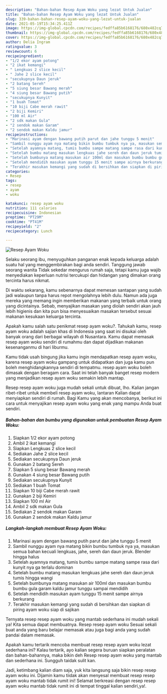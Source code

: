 ```yaml
---
description: "Bahan-bahan Resep Ayam Woku yang lezat Untuk Jualan"
title: "Bahan-bahan Resep Ayam Woku yang lezat Untuk Jualan"
slug: 339-bahan-bahan-resep-ayam-woku-yang-lezat-untuk-jualan
date: 2021-05-19T15:34:25.411Z
image: https://img-global.cpcdn.com/recipes/fedffa85b6168176/680x482cq70/resep-ayam-woku-foto-resep-utama.jpg
thumbnail: https://img-global.cpcdn.com/recipes/fedffa85b6168176/680x482cq70/resep-ayam-woku-foto-resep-utama.jpg
cover: https://img-global.cpcdn.com/recipes/fedffa85b6168176/680x482cq70/resep-ayam-woku-foto-resep-utama.jpg
author: Delia Ingram
ratingvalue: 3
reviewcount: 6
recipeingredient:
- "1/2 ekor ayam potong"
- "2 ikat kemangi"
- " Lengkuas 2 slice kecil"
- " Jahe 2 slice kecil"
- "secukupnya Daun jeruk"
- "2 batang Sereh"
- "5 siung besar Bawang merah"
- "4 siung besar Bawang putih"
- "secukupnya Kunyit"
- "1 buah Tomat"
- "10 biji Cabe merah rawit"
- "2 biji Kemiri"
- "100 ml Air"
- "2 sdk makan Gula"
- "2 sendok makan Garam"
- "2 sendok makan Kaldu jamur"
recipeinstructions:
- "Marinasi ayam dengan bawang putih parut dan jahe tunggu 5 menit"
- "Sambil nunggu ayam nya matang bikin bumbu tumbuk nya ya, masukan semua bahan kecuali lengkuas, jahe, sereh dan daun jeruk. Blender hingga halus"
- "Setelah ayamnya matang, tumis bumbu sampe matang sampe rasa dari kunyit nya ga terlalu dominan"
- "Setelah bumbu matang masukan lengkuas jahe sereh dan daun jeruk tumis hingga wangi"
- "Setelah bumbunya matang masukan air 100ml dan masukan bumbu bumbu gula garam kaldu jamur tunggu sampai mendidih"
- "Setelah mendidih masukan ayam tunggu 15 menit sampe airnya berkurang"
- "Terakhir masukan kemangi yang sudah di bersihkan dan siapkan di piring ayam woku siap di sajikan"
categories:
- Resep
tags:
- resep
- ayam
- woku

katakunci: resep ayam woku 
nutrition: 111 calories
recipecuisine: Indonesian
preptime: "PT29M"
cooktime: "PT41M"
recipeyield: "2"
recipecategory: Lunch

---
```



![Resep Ayam Woku](https://img-global.cpcdn.com/recipes/fedffa85b6168176/680x482cq70/resep-ayam-woku-foto-resep-utama.jpg)

Selaku seorang ibu, menyuguhkan panganan enak kepada keluarga adalah suatu hal yang menggembirakan bagi anda sendiri. Tanggung jawab seorang  wanita Tidak sekedar mengurus rumah saja, tetapi kamu juga wajib menyediakan keperluan nutrisi tercukupi dan hidangan yang dimakan orang tercinta harus nikmat.

Di waktu  sekarang, kamu sebenarnya dapat memesan santapan yang sudah jadi walaupun tanpa harus repot mengolahnya lebih dulu. Namun ada juga mereka yang memang ingin memberikan makanan yang terbaik untuk orang yang dicintainya. Sebab, menyajikan masakan yang diolah sendiri akan jauh lebih higienis dan kita pun bisa menyesuaikan masakan tersebut sesuai makanan kesukaan keluarga tercinta. 



Apakah kamu salah satu penikmat resep ayam woku?. Tahukah kamu, resep ayam woku adalah sajian khas di Indonesia yang saat ini disukai oleh banyak orang dari berbagai wilayah di Nusantara. Kamu dapat memasak resep ayam woku sendiri di rumahmu dan dapat dijadikan makanan kesenanganmu di hari liburmu.

Kamu tidak usah bingung jika kamu ingin mendapatkan resep ayam woku, karena resep ayam woku gampang untuk didapatkan dan juga kamu pun boleh menghidangkannya sendiri di tempatmu. resep ayam woku boleh dimasak dengan beragam cara. Saat ini telah banyak banget resep modern yang menjadikan resep ayam woku semakin lebih mantap.

Resep resep ayam woku juga mudah sekali untuk dibuat, lho. Kalian jangan ribet-ribet untuk membeli resep ayam woku, lantaran Kalian dapat menyiapkan sendiri di rumah. Bagi Kamu yang akan mencobanya, berikut ini cara untuk menyajikan resep ayam woku yang enak yang mampu Anda buat sendiri.

<!--inarticleads1-->

##### Bahan-bahan dan bumbu yang digunakan untuk pembuatan Resep Ayam Woku:

1. Siapkan 1/2 ekor ayam potong
1. Ambil 2 ikat kemangi
1. Siapkan  Lengkuas 2 slice kecil
1. Sediakan  Jahe 2 slice kecil
1. Sediakan secukupnya Daun jeruk
1. Gunakan 2 batang Sereh
1. Siapkan 5 siung besar Bawang merah
1. Gunakan 4 siung besar Bawang putih
1. Sediakan secukupnya Kunyit
1. Sediakan 1 buah Tomat
1. Siapkan 10 biji Cabe merah rawit
1. Gunakan 2 biji Kemiri
1. Siapkan 100 ml Air
1. Ambil 2 sdk makan Gula
1. Sediakan 2 sendok makan Garam
1. Gunakan 2 sendok makan Kaldu jamur




<!--inarticleads2-->

##### Langkah-langkah membuat Resep Ayam Woku:

1. Marinasi ayam dengan bawang putih parut dan jahe tunggu 5 menit
1. Sambil nunggu ayam nya matang bikin bumbu tumbuk nya ya, masukan semua bahan kecuali lengkuas, jahe, sereh dan daun jeruk. Blender hingga halus
1. Setelah ayamnya matang, tumis bumbu sampe matang sampe rasa dari kunyit nya ga terlalu dominan
1. Setelah bumbu matang masukan lengkuas jahe sereh dan daun jeruk tumis hingga wangi
1. Setelah bumbunya matang masukan air 100ml dan masukan bumbu bumbu gula garam kaldu jamur tunggu sampai mendidih
1. Setelah mendidih masukan ayam tunggu 15 menit sampe airnya berkurang
1. Terakhir masukan kemangi yang sudah di bersihkan dan siapkan di piring ayam woku siap di sajikan




Ternyata resep resep ayam woku yang mantab sederhana ini mudah sekali ya! Kita semua dapat membuatnya. Resep resep ayam woku Sesuai sekali buat anda yang baru belajar memasak atau juga bagi anda yang sudah pandai dalam memasak.

Apakah kamu tertarik mencoba membuat resep resep ayam woku lezat sederhana ini? Kalau tertarik, ayo kalian segera buruan siapkan peralatan dan bahan-bahannya, maka bikin deh Resep resep ayam woku yang mantab dan sederhana ini. Sungguh taidak sulit kan. 

Jadi, ketimbang kalian diam saja, yuk kita langsung saja bikin resep resep ayam woku ini. Dijamin kamu tiidak akan menyesal membuat resep resep ayam woku mantab tidak rumit ini! Selamat berkreasi dengan resep resep ayam woku mantab tidak rumit ini di tempat tinggal kalian sendiri,ya!.

